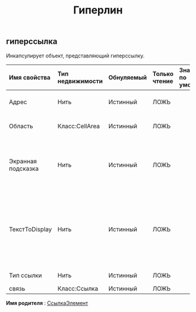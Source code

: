 ﻿---
title: Гиперлин
second_title: Aspose.Cells Cloud Documen
type: docs
url: /ru/specification/model/hyperlink/
description: "Aspose.Cells Спецификация облачной модели: Гиперссылка. Легко обрабатывайте Excel и другие документы электронных таблиц с помощью таких функций, как открытие, создание, редактирование, разделение, слияние, сравнение и преобразование."
kwords: Excel, Office, электронная таблица, Cloud REST API, гиперссылка
weight: 50
---
## **гиперссылка**

 Инкапсулирует объект, представляющий гиперссылку.

| Имя свойства| Тип недвижимости| Обнуляемый| Только чтение| Значение по умолчанию| Описание|
|:- |:- |:- |:- |:- |:- |
| Адрес| Нить| Истинный| ЛОЖЬ|| Представляет адрес гиперссылки.|
| Область| Класс:CellArea| Истинный| ЛОЖЬ|| Получает диапазон гиперссылки.|
| Экранная подсказка| Нить| Истинный| ЛОЖЬ|| Возвращает или задает текст всплывающей подсказки для указанной гиперссылки.|
| ТекстToDisplay| Нить| Истинный| ЛОЖЬ|| Представляет текст, отображаемый для указанной гиперссылки. Значением по умолчанию является адрес гиперссылки.|
| Тип ссылки| Нить| Истинный| ЛОЖЬ|| Получает тип ссылки.|
| связь| Класс:Ссылка| Истинный| ЛОЖЬ|||

**Имя родителя** : [СсылкаЭлемент](/specification/model/linkelement)

